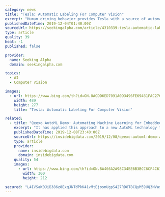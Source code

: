 ```yaml
---
category: news
title: "Tesla: Automatic Labeling For Computer Vision"
excerpt: "Human driving behavior provides Tesla with a source of automatic labels for computer vision tasks related to autonomous driving. Automatic labeling allows Tesla to leverage its vast quantity of fleet miles. This gives it an advantage over competitors like Waymo and Cruise. Tesla can also use automatic labels for predicting road user behavior ..."
publishedDateTime: 2019-12-04T01:40:00Z
sourceUrl: https://seekingalpha.com/article/4310339-tesla-automatic-labeling-for-computer-vision
type: article
quality: 39
heat: -1
published: false

provider:
  name: Seeking Alpha
  domain: seekingalpha.com

topics:
  - AI
  - Computer Vision

images:
  - url: https://www.bing.com/th?id=ON.8ACDD6ED7091A0D3496FE69431FAC27C
    width: 489
    height: 277
    title: "Tesla: Automatic Labeling For Computer Vision"

related:
  - title: "Qeexo AutoML Demo: Automating Machine Learning for Embedded Devices"
    excerpt: "It has applied this approach to a new AutoML technology that allows companies to embed ML into hardware and conduct learning on sensor data. Qeexo AutoML is the company’s one-click, fully-automated platform that allows customers to leverage sensor data to rapidly build machine learning solutions for highly constrained environments with ..."
    publishedDateTime: 2019-12-08T23:40:00Z
    sourceUrl: https://insidebigdata.com/2019/12/08/qeexo-automl-demo-automating-machine-learning-for-embedded-devices/
    type: article
    provider:
      name: insidebigdata.com
      domain: insidebigdata.com
    quality: 54
    images:
      - url: https://www.bing.com/th?id=ON.8A466A2A98C34BE6B3BCC6CF4C61A8F8
        width: 300
        height: 212

secured: "L4IVSaK0JiB386z8ExqJNTdPkK41vMtEjosmUgpS427RD8T8CQyM59UQ3NVaxmhejATRWqMzNvTC5bRRxdC4QxaH+0D3AtiCL9WF/QW0f6dmiRUoUCHBBbuIZ1uq5dnozP0FxdSZtVVCww8zo5SGEG/1JrP9GqIJ2LVPUdwRE7l+3XafpASFE76mpQ22AXXy+qRCeTau4wqy76I2RPaZitDSetHnS1EfEITg2mVLSByN1FXMRkRNubU1jwKje5QUXjxKEVJ+sDOnx3CRGPEeLQ==;43Rfunsi9mWmlou4YB5hcg=="
---
```


